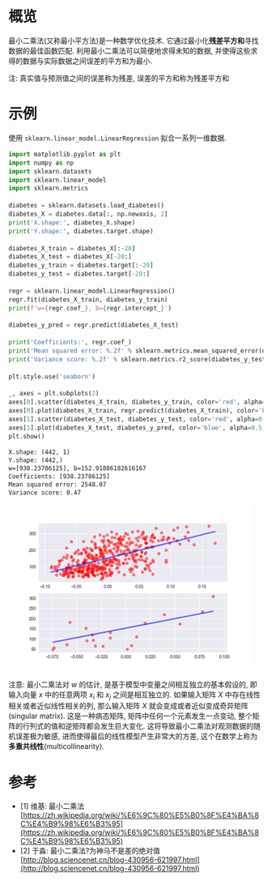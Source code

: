 # 概览

最小二乘法(又称最小平方法)是一种数学优化技术. 它通过最小化**残差平方和**寻找数据的最佳函数匹配. 利用最小二乘法可以简便地求得未知的数据, 并使得这些求得的数据与实际数据之间误差的平方和为最小.

注: 真实值与预测值之间的误差称为残差, 误差的平方和称为残差平方和

# 示例

使用 `sklearn.linear_model.LinearRegression` 拟合一系列一维数据.

```py
import matplotlib.pyplot as plt
import numpy as np
import sklearn.datasets
import sklearn.linear_model
import sklearn.metrics

diabetes = sklearn.datasets.load_diabetes()
diabetes_X = diabetes.data[:, np.newaxis, 2]
print('X.shape:', diabetes_X.shape)
print('Y.shape:', diabetes.target.shape)

diabetes_X_train = diabetes_X[:-20]
diabetes_X_test = diabetes_X[-20:]
diabetes_y_train = diabetes.target[:-20]
diabetes_y_test = diabetes.target[-20:]

regr = sklearn.linear_model.LinearRegression()
regr.fit(diabetes_X_train, diabetes_y_train)
print(f'w={regr.coef_}, b={regr.intercept_}')

diabetes_y_pred = regr.predict(diabetes_X_test)

print('Coefficients:', regr.coef_)
print('Mean squared error: %.2f' % sklearn.metrics.mean_squared_error(diabetes_y_test, diabetes_y_pred))
print('Variance score: %.2f' % sklearn.metrics.r2_score(diabetes_y_test, diabetes_y_pred))

plt.style.use('seaborn')

_, axes = plt.subplots(2)
axes[0].scatter(diabetes_X_train, diabetes_y_train, color='red', alpha=0.5)
axes[0].plot(diabetes_X_train, regr.predict(diabetes_X_train), color='blue', alpha=0.5, linewidth=3)
axes[1].scatter(diabetes_X_test, diabetes_y_test, color='red', alpha=0.5)
axes[1].plot(diabetes_X_test, diabetes_y_pred, color='blue', alpha=0.5, linewidth=3)
plt.show()
```

```
X.shape: (442, 1)
Y.shape: (442,)
w=[938.23786125], b=152.91886182616167
Coefficients: [938.23786125]
Mean squared error: 2548.07
Variance score: 0.47
```

![img](/img/daze/sklearn/liner_model/linear_regression/sample.png)

注意: 最小二乘法对 $w$ 的估计, 是基于模型中变量之间相互独立的基本假设的, 即输入向量 $x$ 中的任意两项 $x_i$ 和 $x_j$ 之间是相互独立的. 如果输入矩阵 $X$ 中存在线性相关或者近似线性相关的列, 那么输入矩阵 $X$ 就会变成或者近似变成奇异矩阵(singular matrix). 这是一种病态矩阵, 矩阵中任何一个元素发生一点变动, 整个矩阵的行列式的值和逆矩阵都会发生巨大变化. 这将导致最小二乘法对观测数据的随机误差极为敏感, 进而使得最后的线性模型产生非常大的方差, 这个在数学上称为**多重共线性**(multicollinearity).

# 参考
- [1] 维基: 最小二乘法 [https://zh.wikipedia.org/wiki/%E6%9C%80%E5%B0%8F%E4%BA%8C%E4%B9%98%E6%B3%95](https://zh.wikipedia.org/wiki/%E6%9C%80%E5%B0%8F%E4%BA%8C%E4%B9%98%E6%B3%95)
- [2] 于淼: 最小二乘法?为神马不是差的绝对值 [http://blog.sciencenet.cn/blog-430956-621997.html](http://blog.sciencenet.cn/blog-430956-621997.html)
